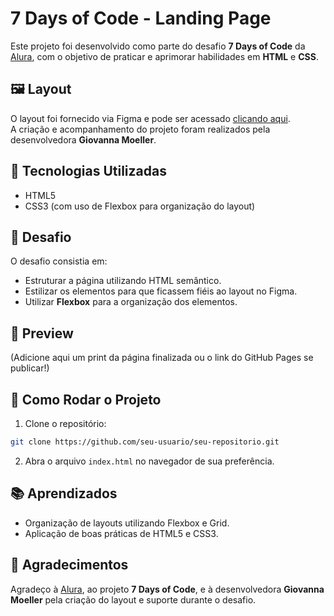 # 7 Days of Code - Landing Page

Este projeto foi desenvolvido como parte do desafio **7 Days of Code** da [Alura](https://www.alura.com.br/), com o objetivo de praticar e aprimorar habilidades em **HTML** e **CSS**.

## 🖼️ Layout

O layout foi fornecido via Figma e pode ser acessado [clicando aqui](https://www.figma.com/design/mm3MLozvUDGhDRTxSLlGL5/7daysOfCode-HTML-CSS?node-id=0-9878\&t=m9LEUecQop4UStAD-0).\
A criação e acompanhamento do projeto foram realizados pela desenvolvedora **Giovanna Moeller**.

## 🚀 Tecnologias Utilizadas

- HTML5
- CSS3 (com uso de Flexbox para organização do layout)

## 🎯 Desafio

O desafio consistia em:

- Estruturar a página utilizando HTML semântico.
- Estilizar os elementos para que ficassem fiéis ao layout no Figma.
- Utilizar **Flexbox** para a organização dos elementos.

## 📸 Preview

(Adicione aqui um print da página finalizada ou o link do GitHub Pages se publicar!)

## 📂 Como Rodar o Projeto

1. Clone o repositório:

```bash
git clone https://github.com/seu-usuario/seu-repositorio.git
```

2. Abra o arquivo `index.html` no navegador de sua preferência.

## 📚 Aprendizados

- Organização de layouts utilizando Flexbox e Grid.
- Aplicação de boas práticas de HTML5 e CSS3.

## 🤝 Agradecimentos

Agradeço à [Alura](https://www.alura.com.br/), ao projeto **7 Days of Code**, e à desenvolvedora **Giovanna Moeller** pela criação do layout e suporte durante o desafio.

